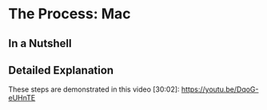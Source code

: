 # The Process: Mac

## In a Nutshell

## Detailed Explanation

These steps are demonstrated in this video [30:02]: https://youtu.be/DqoG-eUHnTE